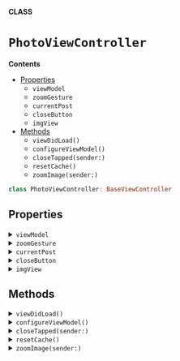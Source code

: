 **CLASS**

# `PhotoViewController`

**Contents**

- [Properties](#properties)
  - `viewModel`
  - `zoomGesture`
  - `currentPost`
  - `closeButton`
  - `imgView`
- [Methods](#methods)
  - `viewDidLoad()`
  - `configureViewModel()`
  - `closeTapped(sender:)`
  - `resetCache()`
  - `zoomImage(sender:)`

```swift
class PhotoViewController: BaseViewController
```

## Properties
<details><summary markdown="span"><code>viewModel</code></summary>

```swift
var viewModel: PhotoViewModelEntity = PhotoViewModel()
```

</details>

<details><summary markdown="span"><code>zoomGesture</code></summary>

```swift
lazy var zoomGesture = UIPinchGestureRecognizer(target: self, action: #selector(zoomImage(sender:)))
```

</details>

<details><summary markdown="span"><code>currentPost</code></summary>

```swift
var currentPost: PictureDetails?
```

</details>

<details><summary markdown="span"><code>closeButton</code></summary>

```swift
lazy var closeButton: UIButton = {
    let btn = UIButton()
    btn.translatesAutoresizingMaskIntoConstraints = false
    let img = UIImage(systemName: "play")
    btn.setBackgroundImage(img, for: .normal)
    btn.addTarget(self, action: #selector(closeTapped), for: .touchUpInside)
    btn.tintColor = .white
    btn.isHidden = true
    return btn
}()
```

</details>

<details><summary markdown="span"><code>imgView</code></summary>

```swift
lazy var imgView: UIImageView = {
    let imgView = UIImageView()
    imgView.translatesAutoresizingMaskIntoConstraints = false
    imgView.image = GlobalConstants.placeholderImage
    imgView.contentMode = .scaleAspectFit
    return imgView
}()
```

</details>

## Methods
<details><summary markdown="span"><code>viewDidLoad()</code></summary>

```swift
override func viewDidLoad()
```

</details>

<details><summary markdown="span"><code>configureViewModel()</code></summary>

```swift
func configureViewModel()
```

</details>

<details><summary markdown="span"><code>closeTapped(sender:)</code></summary>

```swift
@objc func closeTapped(sender: UIButton)
```

</details>

<details><summary markdown="span"><code>resetCache()</code></summary>

```swift
@objc func resetCache()
```

</details>

<details><summary markdown="span"><code>zoomImage(sender:)</code></summary>

```swift
@objc func zoomImage(sender: UIPinchGestureRecognizer)
```

</details>
